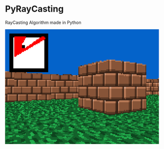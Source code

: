 # PyRayCasting
RayCasting Algorithm made in Python

<img width="600" src="https://github.com/vinibiavatti1/PyRayCasting/blob/main/resources/PyRayCasting.png?raw=true" alt="RayCasting algorithm made in Python">
